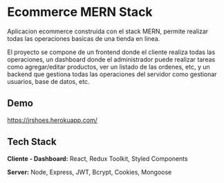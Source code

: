 
# Ecommerce MERN Stack

Aplicacion ecommerce construida con el stack MERN, permite realizar todas las operaciones basicas de una tienda en linea.

El proyecto se compone de un frontend donde el cliente realiza todas las operaciones, un dashboard donde el administrador puede realizar tareas como agregar/editar productos, ver un listado de las ordenes, etc, y un backend que gestiona todas las operaciones del servidor como gestionar usuarios, base de datos, etc.
## Demo


https://jrshoes.herokuapp.com/
## Tech Stack

**Cliente - Dashboard:** React, Redux Toolkit, Styled Components

**Server:** Node, Express, JWT, Bcrypt, Cookies, Mongoose

